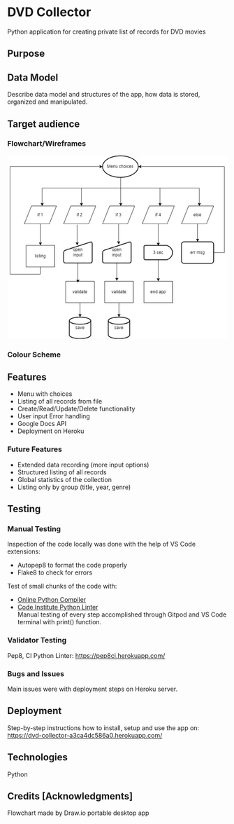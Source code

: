 # DVD Collector
Python application for creating private list of records for DVD movies

## Purpose

## Data Model

Describe data model and structures of the app,
how data is stored, organized and manipulated.

## Target audience

### Flowchart/Wireframes

![Flowchart of the App](assets/flowchart-dvd-collector.webp)

### Colour Scheme

## Features

- Menu with choices
- Listing of all records from file
- Create/Read/Update/Delete functionality
- User input Error handling
- Google Docs API
- Deployment on Heroku

### Future Features

- Extended data recording (more input options)
- Structured listing of all records
- Global statistics of the collection
- Listing only by group (title, year, genre)

## Testing

### Manual Testing

Inspection of the code locally was done with the help of VS Code extensions:
- Autopep8 to format the code properly 
- Flake8 to check for errors

Test of small chunks of the code with:
- [Online Python Compiler](https://www.tutorialspoint.com/online_python_compiler.php)   
- [Code Institute Python Linter](https://pep8ci.herokuapp.com/#)  
Manual testing of every step accomplished through Gitpod and VS Code terminal with print() function.

### Validator Testing

Pep8, CI Python Linter: https://pep8ci.herokuapp.com/

### Bugs and Issues

Main issues were with deployment steps on Heroku server.

## Deployment
Step-by-step instructions how to install, setup and use the app on:  
https://dvd-collector-a3ca4dc586a0.herokuapp.com/

## Technologies

Python

## Credits [Acknowledgments]

Flowchart made by Draw.io portable desktop app